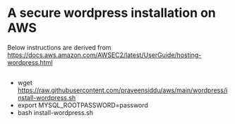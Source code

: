 # A secure wordpress installation on AWS

Below instructions are derived from https://docs.aws.amazon.com/AWSEC2/latest/UserGuide/hosting-wordpress.html

##
- wget https://raw.githubusercontent.com/praveensiddu/aws/main/wordpress/install-wordpress.sh
- export MYSQL_ROOTPASSWORD=password
- bash install-wordpress.sh